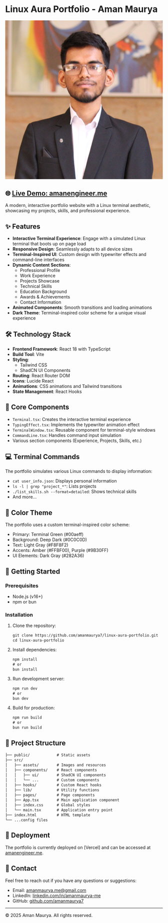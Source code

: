 # Linux Aura Portfolio - Aman Maurya

![Portfolio Preview](public/IMG_1172.JPG)

## 🌐 [Live Demo: amanengineer.me](https://www.amanengineer.me/)

A modern, interactive portfolio website with a Linux terminal aesthetic, showcasing my projects, skills, and professional experience.

## ✨ Features

- **Interactive Terminal Experience**: Engage with a simulated Linux terminal that boots up on page load
- **Responsive Design**: Seamlessly adapts to all device sizes
- **Terminal-Inspired UI**: Custom design with typewriter effects and command-line interfaces
- **Dynamic Content Sections**:
  - Professional Profile
  - Work Experience
  - Projects Showcase
  - Technical Skills
  - Education Background
  - Awards & Achievements
  - Contact Information
- **Animated Components**: Smooth transitions and loading animations
- **Dark Theme**: Terminal-inspired color scheme for a unique visual experience

## 🛠️ Technology Stack

- **Frontend Framework**: React 18 with TypeScript
- **Build Tool**: Vite
- **Styling**: 
  - Tailwind CSS
  - ShadCN UI Components
- **Routing**: React Router DOM
- **Icons**: Lucide React
- **Animations**: CSS animations and Tailwind transitions
- **State Management**: React Hooks

## 🔧 Core Components

- `Terminal.tsx`: Creates the interactive terminal experience
- `TypingEffect.tsx`: Implements the typewriter animation effect
- `TerminalWindow.tsx`: Reusable component for terminal-style windows
- `CommandLine.tsx`: Handles command input simulation
- Various section components (Experience, Projects, Skills, etc.)

## 💻 Terminal Commands

The portfolio simulates various Linux commands to display information:
- `cat user_info.json`: Displays personal information
- `ls -l | grep "project_*"`: Lists projects
- `./list_skills.sh --format=detailed`: Shows technical skills
- And more...

## 🎨 Color Theme

The portfolio uses a custom terminal-inspired color scheme:
- Primary: Terminal Green (#00aeff)
- Background: Deep Dark (#0C0C0D)
- Text: Light Gray (#F8F8F2)
- Accents: Amber (#FFBF00), Purple (#9B30FF)
- UI Elements: Dark Gray (#282A36)

## 🚀 Getting Started

### Prerequisites

- Node.js (v16+)
- npm or bun

### Installation

1. Clone the repository:
   ```
   git clone https://github.com/amanmaurya7/linux-aura-portfolio.git
   cd linux-aura-portfolio
   ```

2. Install dependencies:
   ```
   npm install
   # or
   bun install
   ```

3. Run development server:
   ```
   npm run dev
   # or
   bun dev
   ```

4. Build for production:
   ```
   npm run build
   # or
   bun run build
   ```

## 📝 Project Structure

```
├── public/            # Static assets
├── src/
│   ├── assets/        # Images and resources
│   ├── components/    # React components
│   │   ├── ui/        # ShadCN UI components
│   │   └── ...        # Custom components
│   ├── hooks/         # Custom React hooks
│   ├── lib/           # Utility functions
│   ├── pages/         # Page components
│   ├── App.tsx        # Main application component
│   ├── index.css      # Global styles
│   └── main.tsx       # Application entry point
├── index.html         # HTML template
└── ...config files
```

## 🔄 Deployment

The portfolio is currently deployed on [Vercel] and can be accessed at [amanengineer.me](https://www.amanengineer.me/).

## 🤝 Contact

Feel free to reach out if you have any questions or suggestions:

- Email: [amanmaurya.me@gmail.com](mailto:amanmaurya.me@gmail.com)
- LinkedIn: [linkedin.com/in/amanmaurya-me](https://www.linkedin.com/in/amanmaurya-me/)
- GitHub: [github.com/amanmaurya7](https://github.com/amanmaurya7)

---

© 2025 Aman Maurya. All rights reserved.

